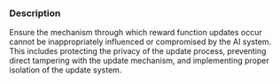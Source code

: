 ### Description

Ensure the mechanism through which reward function updates occur cannot be inappropriately influenced or compromised by the AI system. This includes protecting the privacy of the update process, preventing direct tampering with the update mechanism, and implementing proper isolation of the update system.
